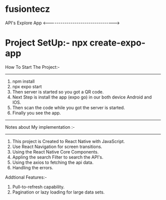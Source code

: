 # fusiontecz
API's Explore App
<--------------------------------->

Project SetUp:- npx create-expo-app 
====================================

How To Start The Project:-
____________________________________________________________________
1) npm install 
2) npx expo start
3) Then server is started so you got a QR code.
4) Next Step is install the app (expo go) in our both device Android and IOS.
5) Then scan the code while you got the server is started.
6) Finally you see the app. 

____________________________________________________________________


Notes about My implementation :-
____________________________________________________________________
1) This project is Created to React Native with JavaScript.
2) Use React Navigation for screen transitions.
3) Using the React Native Core Components. 
4) Appling the search Filter to search the API's.
5) Using the axios to fetching the api data.
6) Handling the errors.

Addtional Features:-
1) Pull-to-refresh capability. 
2) Pagination or lazy loading for large data sets. 